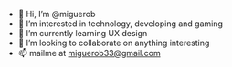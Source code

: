 - 👋 Hi, I’m @miguerob
- 👀 I’m interested in technology, developing and gaming
- 🌱 I’m currently learning UX design
- 💞️ I’m looking to collaborate on anything interesting
- 📫 mailme at miguerob33@gmail.com

<!---
miguerob/miguerob is a ✨ special ✨ repository because its `README.md` (this file) appears on your GitHub profile.
You can click the Preview link to take a look at your changes.
--->
